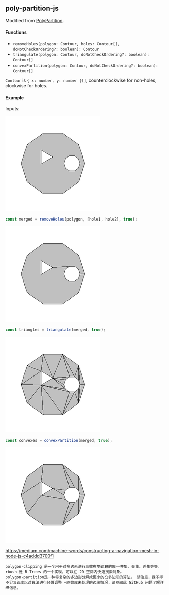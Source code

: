 ## poly-partition-js

Modified from [PolyPartition](https://github.com/ivanfratric/polypartition).

#### Functions

* `removeHoles(polygon: Contour, holes: Contour[], doNotCheckOrdering?: boolean): Contour`
* `triangulate(polygon: Contour, doNotCheckOrdering?: boolean): Contour[]`
* `convexPartition(polygon: Contour, doNotCheckOrdering?: boolean): Contour[]`

`Contour` is `{ x: number, y: number }[]`, counterclockwise for non-holes, clockwise for holes.

#### Example

Inputs:

![](./img/0.png)

```javascript
const merged = removeHoles(polygon, [hole1, hole2], true);
```

![](./img/1.png)

```javascript
const triangles = triangulate(merged, true);
```

![](./img/2.png)

```javascript
const convexes = convexPartition(merged, true);
```

![](./img/3.png)


https://medium.com/machine-words/constructing-a-navigation-mesh-in-node-js-c4addd3700f1


    polygon-clipping 是一个用于对多边形进行高效布尔运算的库——并集、交集、差集等等。
    rbush 是 R-Trees 的一个实现，可以在 2D 空间内快速搜索对象。
    polygon-partition是一种将复杂的多边形分解成更小的凸多边形的算法。 请注意，我不得不分叉该库以对算法进行轻微调整 —原始库未处理的边缘情况，请参阅此 GitHub 问题了解详细信息。
